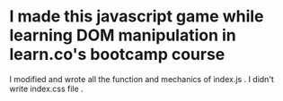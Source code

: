 # I made this javascript game while learning DOM manipulation in learn.co's bootcamp course 
I modified and wrote all the function and mechanics of index.js . I didn't write index.css file .
